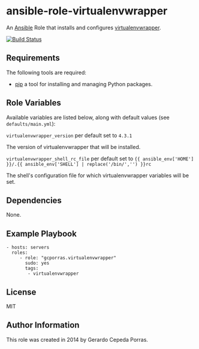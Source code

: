 ansible-role-virtualenvwrapper
========

An [Ansible](http://www.ansible.com/home) Role that installs and configures
[virtualenvwrapper](http://virtualenvwrapper.readthedocs.org).

[![Build Status](https://travis-ci.org/gcporras/ansible-role-virtualenvwrapper.png?branch=master)](https://travis-ci.org/gcporras/ansible-role-virtualenvwrapper)

Requirements
------------

The following tools are required:
- [pip](https://pip.pypa.io/en/latest/installing.html) a tool for installing and managing Python packages.

Role Variables
--------------

Available variables are listed below, along with default values (see `defaults/main.yml`):

`virtualenvwrapper_version` per default set to `4.3.1`

The version of virtualenvwrapper that will be installed.

`virtualenvwrapper_shell_rc_file` per default set to
`{{ ansible_env['HOME'] }}/.{{ ansible_env['SHELL'] | replace('/bin/','') }}rc`

The shell's configuration file for which virtualenvwrapper variables will be set.

Dependencies
------------

None.

Example Playbook
-------------------------

    - hosts: servers
      roles:
         - role: "gcporras.virtualenvwrapper"
           sudo: yes
           tags:
            - virtualenvwrapper
License
-------

MIT

## Author Information

This role was created in 2014 by Gerardo Cepeda Porras.
